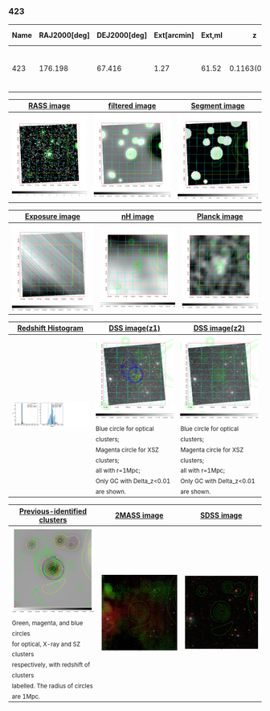 <div STYLE="page-break-after: always;"></div>

### 423

|Name|RAJ2000[deg]|DEJ2000[deg] |Ext[arcmin]| Ext,ml | z | z_src| C|GC(XSZ,Delta_z<0.01)| GC(OPT,Delta_z<0.01)|GC| R_sig[arcmin] | R500[arcmin] | R500[Mpc]| CRsig[c/s] | CR500[c/s] |L500[1E44 erg/s]|F500[1E-12 erg/s/cm^2]| M500[1E14 Msun]|Tx[keV]|Cnt_sig|Beta|Rc[arcmin]|Comment|Alias|
|---|---|---|---|---|---|------|---|--------|---------|----------|---|---|---|---|---|---|---|---|---|---|---|---|---|---|
|423| 176.198| 67.416| 1.27| 61.52| 0.1163(0.005)| z1, z_xsz| B| F20, MCXC, Tar, XB| A, C, N, RM, W| A, C, F20, MCXC, N, Tar, W, XB| 14.650| 8.096| 1.023| 0.318(0.030)| 0.296(0.028)| 2.082(0.109)| 5.941(0.312)| 3.40(0.09)| 4.73(0.08)| 187.0| 0.669(-0.069+0.099)| 2.388(-0.543+0.689)| -| k071|

|[RASS image](../image/423/423_img.pdf)|[filtered image](../image/423/423_fil.pdf)|[Segment image](../image/423/423_seg.pdf)|
|-------------------|--------------------|-------------------|
| <img src="../image/423/423_img.png" width="300">  | <img src="../image/423/423_fil.png" width="300">   | <img src="../image/423/423_seg.png" width="300">  |

|[Exposure image](../image/423/423_mex.pdf)| [nH image](../image/423/423_nh.pdf)| [Planck image](../image/423/423_p.pdf)|
|-------------------|--------------------|-------------------|
|<img src="../image/423/423_mex.png" width="300">   | <img src="../image/423/423_nh.png" width="300">    | <img src="../image/423/423_p.png" width="300"> |

|[Redshift Histogram](../image/423/423_zg.pdf) | [DSS image(z1)](../image/423/423_dss_z1.pdf)      |  [DSS image(z2)](../image/423/423_dss_z2.pdf)    |
|-------------------|--------------------|-------------------|
|<img src="../image/423/423_zg.png" width="300"> |<img src="../image/423/423_dss_z1.png" width="300"> <sub><br>Blue circle for optical clusters; <br>Magenta circle for XSZ clusters; <br>all with r=1Mpc; <br>Only GC with Delta_z<0.01 are shown. </sub>| <img src="../image/423/423_dss_z2.png" width="300"><sub><br>Blue circle for optical clusters; <br>Magenta circle for XSZ clusters; <br>all with r=1Mpc; <br>Only GC with Delta_z<0.01 are shown. </sub> |

|[Previous-identified clusters](../image/423/423_gc.pdf) | [2MASS image](../image/423/423_2mass.pdf)      |[SDSS image](../image/423/423_sdss.pdf)   |
|-------------------|-------------------|-------------------|
|<img src=../image/423/423_gc.png width="300"> <br><sub>Green, magenta, and blue circles <br>for optical, X-ray and SZ clusters <br>respectively, with redshift of clusters <br>labelled. The radius of circles <br>are 1Mpc.</sub>|<img src="../image/423/423_2mass.png" width="300">  | <img src="../image/423/423_sdss.png" width="300">  |




